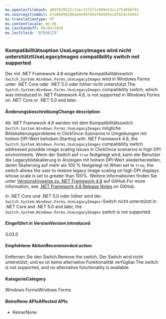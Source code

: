```yaml
---
ms.openlocfilehash: d69f619522c7abc3171f1c089e53cc2754899f93
ms.sourcegitcommit: b7a8b09828bab4e90f66af8d495ecd7024c45042
ms.translationtype: HT
ms.contentlocale: de-DE
ms.lasthandoff: 08/04/2020
ms.locfileid: "87556175"
---
```

### <a name="uselegacyimages-compatibility-switch-not-supported"></a><span data-ttu-id="58b2f-101">Kompatibilitätsoption UseLegacyImages wird nicht unterstützt</span><span class="sxs-lookup"><span data-stu-id="58b2f-101">UseLegacyImages compatibility switch not supported</span></span>

<span data-ttu-id="58b2f-102">Der mit .NET Framework 4.8 eingeführte Kompatibilitätsswitch `Switch.System.Windows.Forms.UseLegacyImages` wird in Windows Forms unter .NET Core oder .NET 5.0 oder höher nicht unterstützt.</span><span class="sxs-lookup"><span data-stu-id="58b2f-102">The `Switch.System.Windows.Forms.UseLegacyImages` compatibility switch, which was introduced in .NET Framework 4.8, is not supported in Windows Forms on .NET Core or .NET 5.0 and later.</span></span>

#### <a name="change-description"></a><span data-ttu-id="58b2f-103">Änderungsbeschreibung</span><span class="sxs-lookup"><span data-stu-id="58b2f-103">Change description</span></span>

<span data-ttu-id="58b2f-104">Ab .NET Framework 4.8 werden mit dem Kompatibilitätsswitch `Switch.System.Windows.Forms.UseLegacyImages` mögliche Bildskalierungsprobleme in ClickOnce-Szenarios in Umgebungen mit hohem DPI-Wert behoben.</span><span class="sxs-lookup"><span data-stu-id="58b2f-104">Starting with .NET Framework 4.8, the `Switch.System.Windows.Forms.UseLegacyImages` compatibility switch addressed possible image scaling issues in ClickOnce scenarios in high DPI environments.</span></span> <span data-ttu-id="58b2f-105">Wenn der Switch auf `true` festgelegt wird, kann der Benutzer die Legacybildskalierung in Anzeigen mit hohem DPI-Wert wiederherstellen, deren Skalierung auf mehr als 100 % festgelegt ist.</span><span class="sxs-lookup"><span data-stu-id="58b2f-105">When set to `true`, the switch allows the user to restore legacy image scaling on high DPI displays whose scale is set to greater than 100%.</span></span> <span data-ttu-id="58b2f-106">Weitere Informationen finden Sie unter [Versionshinweise zu .NET Framework 4.8](https://github.com/microsoft/dotnet/blob/master/releases/net48/dotnet48-changes.md#clickonce) auf GitHub.</span><span class="sxs-lookup"><span data-stu-id="58b2f-106">For more information, see [.NET Framework 4.8 Release Notes](https://github.com/microsoft/dotnet/blob/master/releases/net48/dotnet48-changes.md#clickonce) on GitHub.</span></span>

<span data-ttu-id="58b2f-107">In .NET Core und .NET 5.0 oder höher wird der `Switch.System.Windows.Forms.UseLegacyImages`-Switch nicht unterstützt.</span><span class="sxs-lookup"><span data-stu-id="58b2f-107">In .NET Core and .NET 5.0 and later, the `Switch.System.Windows.Forms.UseLegacyImages` switch is not supported.</span></span>

#### <a name="version-introduced"></a><span data-ttu-id="58b2f-108">Eingeführt in Version</span><span class="sxs-lookup"><span data-stu-id="58b2f-108">Version introduced</span></span>

<span data-ttu-id="58b2f-109">3.0</span><span class="sxs-lookup"><span data-stu-id="58b2f-109">3.0</span></span>

#### <a name="recommended-action"></a><span data-ttu-id="58b2f-110">Empfohlene Aktion</span><span class="sxs-lookup"><span data-stu-id="58b2f-110">Recommended action</span></span>

<span data-ttu-id="58b2f-111">Entfernen Sie den Switch.</span><span class="sxs-lookup"><span data-stu-id="58b2f-111">Remove the switch.</span></span> <span data-ttu-id="58b2f-112">Der Switch wird nicht unterstützt, und es ist keine alternative Funktionalität verfügbar.</span><span class="sxs-lookup"><span data-stu-id="58b2f-112">The switch is not supported, and no alternative functionality is available.</span></span>

#### <a name="category"></a><span data-ttu-id="58b2f-113">Kategorie</span><span class="sxs-lookup"><span data-stu-id="58b2f-113">Category</span></span>

<span data-ttu-id="58b2f-114">Windows Forms</span><span class="sxs-lookup"><span data-stu-id="58b2f-114">Windows Forms</span></span>

#### <a name="affected-apis"></a><span data-ttu-id="58b2f-115">Betroffene APIs</span><span class="sxs-lookup"><span data-stu-id="58b2f-115">Affected APIs</span></span>

- <span data-ttu-id="58b2f-116">Keiner</span><span class="sxs-lookup"><span data-stu-id="58b2f-116">None</span></span>

<!-- 

#### Affected APIs

- Not detectable via API analysis

-->
